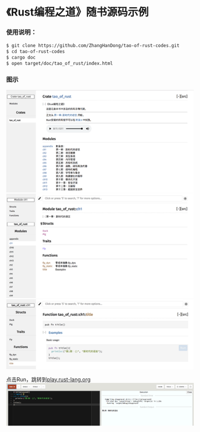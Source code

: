 # 《Rust编程之道》随书源码示例

### 使用说明：

```shell
$ git clone https://github.com/ZhangHanDong/tao-of-rust-codes.git
$ cd tao-of-rust-codes
$ cargo doc
$ open target/doc/tao_of_rust/index.html
```

### 图示

![img1](images/0.png)
![img2](images/1.png)
![img3](images/2.png)

点击Run，跳转到[play.rust-lang.org](https://play.rust-lang.org)
![img4](images/3.png)

